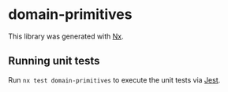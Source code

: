 # domain-primitives

This library was generated with [Nx](https://nx.dev).

## Running unit tests

Run `nx test domain-primitives` to execute the unit tests via [Jest](https://jestjs.io).
